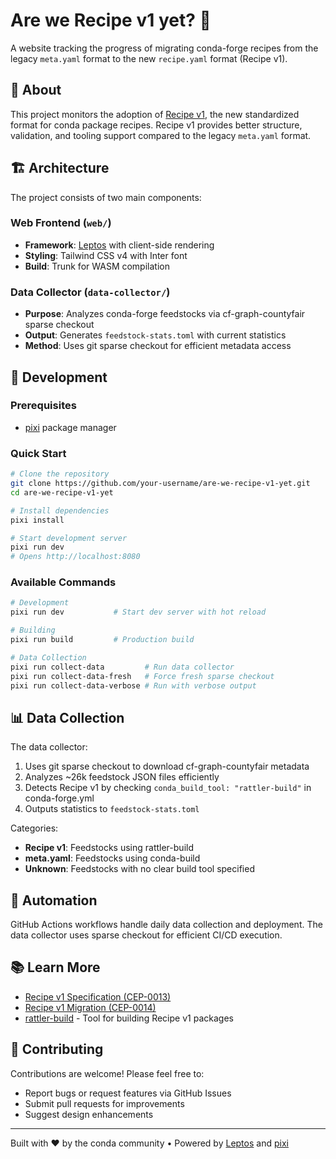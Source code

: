 # Are we Recipe v1 yet? 🍃

A website tracking the progress of migrating conda-forge recipes from the legacy `meta.yaml` format to the new `recipe.yaml` format (Recipe v1).

## 🌟 About

This project monitors the adoption of [Recipe v1](https://github.com/conda/ceps/blob/main/cep-0013.md), the new standardized format for conda package recipes. Recipe v1 provides better structure, validation, and tooling support compared to the legacy `meta.yaml` format.

## 🏗️ Architecture

The project consists of two main components:

### Web Frontend (`web/`)
- **Framework**: [Leptos](https://leptos.dev/) with client-side rendering
- **Styling**: Tailwind CSS v4 with Inter font
- **Build**: Trunk for WASM compilation

### Data Collector (`data-collector/`)
- **Purpose**: Analyzes conda-forge feedstocks via cf-graph-countyfair sparse checkout
- **Output**: Generates `feedstock-stats.toml` with current statistics
- **Method**: Uses git sparse checkout for efficient metadata access

## 🚀 Development

### Prerequisites
- [pixi](https://pixi.sh/) package manager

### Quick Start

```bash
# Clone the repository
git clone https://github.com/your-username/are-we-recipe-v1-yet.git
cd are-we-recipe-v1-yet

# Install dependencies
pixi install

# Start development server
pixi run dev
# Opens http://localhost:8080
```

### Available Commands

```bash
# Development
pixi run dev           # Start dev server with hot reload

# Building
pixi run build         # Production build

# Data Collection
pixi run collect-data         # Run data collector
pixi run collect-data-fresh   # Force fresh sparse checkout
pixi run collect-data-verbose # Run with verbose output
```

## 📊 Data Collection

The data collector:
1. Uses git sparse checkout to download cf-graph-countyfair metadata
2. Analyzes ~26k feedstock JSON files efficiently
3. Detects Recipe v1 by checking `conda_build_tool: "rattler-build"` in conda-forge.yml
4. Outputs statistics to `feedstock-stats.toml`

Categories:
- **Recipe v1**: Feedstocks using rattler-build
- **meta.yaml**: Feedstocks using conda-build
- **Unknown**: Feedstocks with no clear build tool specified

## 🤖 Automation

GitHub Actions workflows handle daily data collection and deployment. The data collector uses sparse checkout for efficient CI/CD execution.

## 📚 Learn More

- [Recipe v1 Specification (CEP-0013)](https://github.com/conda/ceps/blob/main/cep-0013.md)
- [Recipe v1 Migration (CEP-0014)](https://github.com/conda/ceps/blob/main/cep-0014.md)
- [rattler-build](https://rattler.build) - Tool for building Recipe v1 packages

## 🤝 Contributing

Contributions are welcome! Please feel free to:
- Report bugs or request features via GitHub Issues
- Submit pull requests for improvements
- Suggest design enhancements

---

Built with ❤️ by the conda community • Powered by [Leptos](https://leptos.dev/) and [pixi](https://pixi.sh/)
